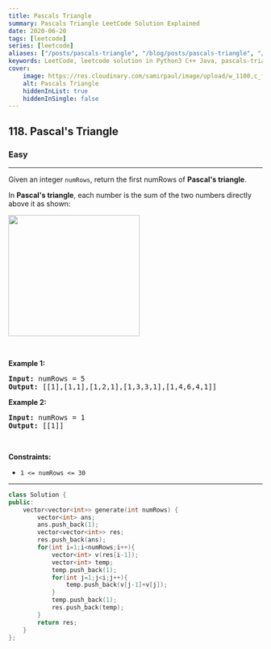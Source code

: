 ```yaml
---
title: Pascals Triangle
summary: Pascals Triangle LeetCode Solution Explained
date: 2020-06-20
tags: [leetcode]
series: [leetcode]
aliases: ["/posts/pascals-triangle", "/blog/posts/pascals-triangle", "/pascals-triangle"]
keywords: LeetCode, leetcode solution in Python3 C++ Java, pascals-triangle solution
cover:
    image: https://res.cloudinary.com/samirpaul/image/upload/w_1100,c_fit,co_rgb:FFFFFF,l_text:Arial_70_bold:Pascals Triangle/problem-solving.webp
    alt: Pascals Triangle
    hiddenInList: true
    hiddenInSingle: false
---
```



<h2>118. Pascal's Triangle</h2><h3>Easy</h3><hr><div><p>Given an integer <code>numRows</code>, return the first numRows of <strong>Pascal's triangle</strong>.</p>

<p>In <strong>Pascal's triangle</strong>, each number is the sum of the two numbers directly above it as shown:</p>
<img alt="" src="https://upload.wikimedia.org/wikipedia/commons/0/0d/PascalTriangleAnimated2.gif" style="height:240px; width:260px">
<p>&nbsp;</p>
<p><strong>Example 1:</strong></p>
<pre><strong>Input:</strong> numRows = 5
<strong>Output:</strong> [[1],[1,1],[1,2,1],[1,3,3,1],[1,4,6,4,1]]
</pre><p><strong>Example 2:</strong></p>
<pre><strong>Input:</strong> numRows = 1
<strong>Output:</strong> [[1]]
</pre>
<p>&nbsp;</p>
<p><strong>Constraints:</strong></p>

<ul>
	<li><code>1 &lt;= numRows &lt;= 30</code></li>
</ul>
</div>

---




```cpp
class Solution {
public:
    vector<vector<int>> generate(int numRows) {
        vector<int> ans;
        ans.push_back(1);
        vector<vector<int>> res;
        res.push_back(ans);
        for(int i=1;i<numRows;i++){
            vector<int> v(res[i-1]);
            vector<int> temp;
            temp.push_back(1);
            for(int j=1;j<i;j++){
                temp.push_back(v[j-1]+v[j]);
            }
            temp.push_back(1);
            res.push_back(temp);
        }
        return res;
    }
};
```
